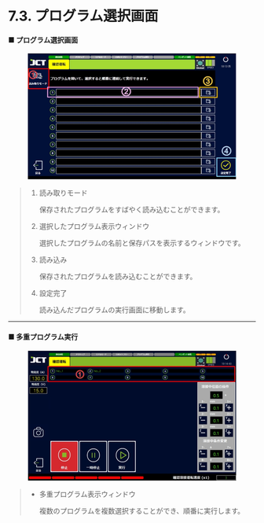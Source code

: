 # 7.3. プログラム選択画面

#### ■ プログラム選択画面

<figure><img src="./img/p_sel_1.jpg" alt=""><figcaption></figcaption></figure>

> 1.  読み取りモード
>
>     保存されたプログラムをすばやく読み込むことができます。
>
> 2.  選択したプログラム表示ウィンドウ
>
>     選択したプログラムの名前と保存パスを表示するウィンドウです。
>
> 3.  読み込み
>
>     保存されたプログラムを読み込むことができます。
>
> 4.  設定完了
>
>     読み込んだプログラムの実行画面に移動します。



***

#### ■ 多重プログラム実行

<figure><img src="./img/p_sel_2.jpg" alt=""><figcaption></figcaption></figure>

> *   多重プログラム表示ウィンドウ
>
>     複数のプログラムを複数選択することができ、順番に実行します。

